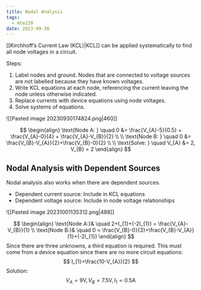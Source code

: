 ```yaml
---
title: Nodal Analysis
tags:
  - mte220
date: 2023-09-30
---
```

[[Kirchhoff’s Current Law (KCL)|KCL]] can be applied systematically to find all node voltages in a circuit.

Steps:
1. Label nodes and ground. Nodes that are connected to voltage sources are not labelled because they have known voltages.
2. Write KCL equations at each node, referencing the current leaving the node unless otherwise indicated.
3. Replace currents with device equations using node voltages.
4. Solve systems of equations.

![[Pasted image 20230930174824.png|460]]

$$
\begin{align}
\text{Node A: } \quad  0 &= \frac{V_{A}-5}{0.5} + \frac{V_{A}-0}{4} + \frac{V_{A}-V_{B}}{2} \\ \\
\text{Node B: } \quad 0 &= \frac{V_{B}-V_{A}}{2}+\frac{V_{B}-0}{2} \\ \\
\text{Solve: } \quad V_{A} &= 2, V_{B} = 2
\end{align}
$$

## Nodal Analysis with Dependent Sources
Nodal analysis also works when there are dependent sources.
- Dependent current source: Include in KCL equations
- Dependent voltage source: Include in node voltage relationships

![[Pasted image 20231001135312.png|488]]

$$
\begin{align}
\text{Node A:}& \quad 2+I_{1}+(-2I_{1}) = \frac{V_{A}-V_{B}}{1} \\
\text{Node B:}& \quad 0 = \frac{V_{B}-0}{3}+\frac{V_{B}-V_{A}}{1}+(-2I_{1})
\end{align}
$$
Since there are three unknowns, a third equation is required. This must come from a device equation since there are no more circuit equations:
$$
I_{1}=\frac{10-V_{A}}{2}
$$
Solution:
$$
V_{A} = 9 \text{V}, V_{B} = 7.5\text{V}, I_{1}=0.5\text{A}
$$
